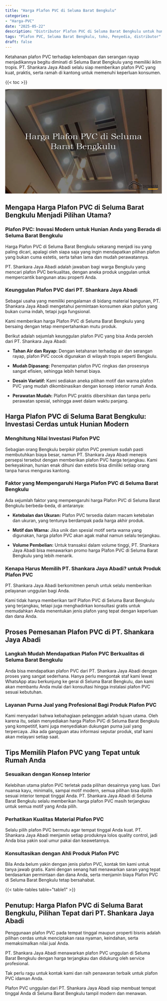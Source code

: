 ```yaml
---
title: "Harga Plafon PVC di Seluma Barat Bengkulu"
categories: 
- "Harga-PVC"
date: "2025-05-22"
description: "Distributor Plafon PVC di Seluma Barat Bengkulu untuk hunian, kantor, serta ritel. Material unggulan, variasi motif, pilihan warna menarik, dengan jasa penempatan ditangani oleh tenaga ahli berpengalaman serta kepastian resmi!|Jasa penjualan Plafon PVC di Seluma Barat Bengkulu untuk keperluan rumah, perkantoran, maupun toko, dengan produk berkualitas dan pemasangan oleh tim profesional serta jaminan resmi.|Solusi Plafon PVC di Seluma Barat Bengkulu yang terpercaya untuk rumah, office, dan gerai, dengan produk unggulan dan penempatan ditangani oleh tim berpengalaman dan kepastian resmi.|Penjualan Plafon PVC di Seluma Barat Bengkulu untuk rumah, office, serta ritel, dengan panel unggulan dan penempatan oleh tim berpengalaman, dilengkapi dengan kepastian resmi.}"
tags: "Plafon PVC, Seluma Barat Bengkulu, toko, Penyedia, distributor"
draft: false
---
```


Ketahanan plafon PVC terhadap kelembapan dan serangan rayap menjadikannya begitu diminati di Seluma Barat Bengkulu yang memiliki iklim tropis. PT. Shankara Jaya Abadi selalu siap memberikan plafon PVC yang kuat, praktis, serta ramah di kantong untuk memenuhi keperluan konsumen.

{{< toc >}}

![Harga Plafon PVC di Seluma Barat Bengkulu](/images/Harga-PVC/Harga-Plafon-PVC-di-Seluma-Barat-Bengkulu.png)


## Mengapa Harga Plafon PVC di Seluma Barat Bengkulu Menjadi Pilihan Utama?

### Plafon PVC: Inovasi Modern untuk Hunian Anda yang Berada di Seluma Barat Bengkulu

Harga Plafon PVC di Seluma Barat Bengkulu sekarang menjadi isu yang paling dicari, apalagi oleh siapa saja yang ingin mendapatkan pilihan plafon yang bukan cuma estetis, serta tahan lama dan mudah perawatannya.

PT. Shankara Jaya Abadi adalah jawaban bagi warga Bengkulu yang mencari plafon PVC berkualitas, dengan aneka produk unggulan untuk mempercantik bangunan atau properti Anda.

### Keunggulan Plafon PVC dari PT. Shankara Jaya Abadi

Sebagai usaha yang memiliki pengalaman di bidang material bangunan, PT. Shankara Jaya Abadi mengetahui permintaan konsumen akan plafon yang bukan cuma indah, tetapi juga fungsional.

Kami memberikan harga Plafon PVC di Seluma Barat Bengkulu yang bersaing dengan tetap mempertahankan mutu produk.

Berikut adalah sejumlah keunggulan plafon PVC yang bisa Anda peroleh dari PT. Shankara Jaya Abadi:

- **Tahan Air dan Rayap:** Dengan ketahanan terhadap air dan serangan rayap, plafon PVC cocok digunakan di wilayah tropis seperti Bengkulu.

- **Mudah Dipasang:** Penempatan plafon PVC ringkas dan prosesnya sangat efisien, sehingga lebih hemat biaya.

- **Desain Variatif:** Kami sediakan aneka pilihan motif dan warna plafon PVC yang mudah dikombinasikan dengan konsep interior rumah Anda.

- **Perawatan Mudah:** Plafon PVC praktis dibersihkan dan tanpa perlu perawatan spesial, sehingga awet dalam waktu panjang.

## Harga Plafon PVC di Seluma Barat Bengkulu: Investasi Cerdas untuk Hunian Modern

### Menghitung Nilai Investasi Plafon PVC

Sebagian orang Bengkulu berpikir plafon PVC premium sudah pasti membutuhkan biaya besar, namun PT. Shankara Jaya Abadi menepis persepsi tersebut dengan memberikan plafon PVC harga terjangkau. Kami berkeyakinan, hunian enak dihuni dan estetis bisa dimiliki setiap orang tanpa harus menguras kantong.

### Faktor yang Mempengaruhi Harga Plafon PVC di Seluma Barat Bengkulu

Ada sejumlah faktor yang mempengaruhi harga Plafon PVC di Seluma Barat Bengkulu berbeda-beda, di antaranya:

- **Ketebalan dan Ukuran:** Plafon PVC tersedia dalam macam ketebalan dan ukuran, yang tentunya berdampak pada harga akhir produk.

- **Motif dan Warna:** Jika unik dan spesial motif serta warna yang digunakan, harga plafon PVC akan agak mahal namun selalu terjangkau.

- **Volume Pembelian:** Untuk transaksi dalam volume tinggi, PT. Shankara Jaya Abadi bisa menawarkan promo harga Plafon PVC di Seluma Barat Bengkulu yang lebih menarik.

### Kenapa Harus Memilih PT. Shankara Jaya Abadi? untuk Produk Plafon PVC

PT. Shankara Jaya Abadi berkomitmen penuh untuk selalu memberikan pelayanan unggulan bagi Anda.

Kami tidak hanya memberikan tarif Plafon PVC di Seluma Barat Bengkulu yang terjangkau, tetapi juga menghadirkan konsultasi gratis untuk memudahkan Anda menentukan jenis plafon yang tepat dengan keperluan dan dana Anda.

## Proses Pemesanan Plafon PVC di PT. Shankara Jaya Abadi

### Langkah Mudah Mendapatkan Plafon PVC Berkualitas di Seluma Barat Bengkulu

Anda bisa mendapatkan plafon PVC dari PT. Shankara Jaya Abadi dengan proses yang sangat sederhana. Hanya perlu mengontak staf kami lewat WhatsApp atau berkunjung ke gerai di Seluma Barat Bengkulu, dan kami akan membantu Anda mulai dari konsultasi hingga instalasi plafon PVC sesuai kebutuhan.

### Layanan Purna Jual yang Profesional Bagi Produk Plafon PVC

Kami menyadari bahwa kebahagiaan pelanggan adalah tujuan utama. Oleh karena itu, selain menyediakan harga Plafon PVC di Seluma Barat Bengkulu yang kompetitif, kami juga menyediakan dukungan purna jual yang terpercaya. Jika ada gangguan atau informasi seputar produk, staf kami akan melayani setiap saat.

## Tips Memilih Plafon PVC yang Tepat untuk Rumah Anda

### Sesuaikan dengan Konsep Interior

Kelebihan utama plafon PVC terletak pada pilihan desainnya yang luas. Dari nuansa kayu, minimalis, sampai motif modern, semua pilihan bisa dipilih sesuai interior tempat tinggal Anda. PT. Shankara Jaya Abadi di Seluma Barat Bengkulu selalu memberikan harga plafon PVC masih terjangkau untuk semua motif yang Anda pilih.

### Perhatikan Kualitas Material Plafon PVC

Selalu pilih plafon PVC bermutu agar tempat tinggal Anda kuat. PT. Shankara Jaya Abadi menjamin setiap produknya lolos quality control, jadi Anda bisa yakin soal umur pakai dan keawetannya.

### Konsultasikan dengan Ahli Produk Plafon PVC

Bila Anda belum yakin dengan jenis plafon PVC, kontak tim kami untuk tanya jawab gratis. Kami dengan senang hati menawarkan saran yang tepat berdasarkan permintaan dan dana Anda, serta menjamin biaya Plafon PVC di Seluma Barat Bengkulu tetap bersahabat.

{{< table-tables table="table1" >}}

## Penutup: Harga Plafon PVC di Seluma Barat Bengkulu, Pilihan Tepat dari PT. Shankara Jaya Abadi

Penggunaan plafon PVC pada tempat tinggal maupun properti bisnis adalah pilihan cerdas untuk menciptakan rasa nyaman, keindahan, serta memaksimalkan nilai jual Anda.

PT. Shankara Jaya Abadi menawarkan plafon PVC unggulan di Seluma Barat Bengkulu dengan harga terjangkau dan didukung oleh service profesional.

Tak perlu ragu untuk kontak kami dan raih penawaran terbaik untuk plafon PVC idaman Anda.

Plafon PVC unggulan dari PT. Shankara Jaya Abadi siap membuat tempat tinggal Anda di Seluma Barat Bengkulu tampil modern dan menawan.